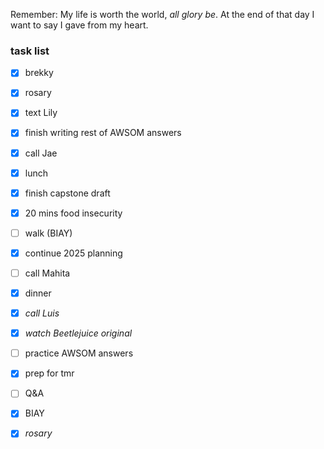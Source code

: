 

Remember:
	My life is worth the world, *all glory be*.
	At the end of that day I want to say I gave from my heart.

### task list
- [x] brekky
- [x] rosary
- [x] text Lily
- [x] finish writing rest of AWSOM answers
- [x] call Jae
- [x] lunch
- [x] finish capstone draft
- [x] 20 mins food insecurity
- [ ] walk (BIAY)
- [x] continue 2025 planning
- [ ] call Mahita
- [x] dinner
- [x] *call Luis*
- [x] *watch Beetlejuice original*
- [ ] practice AWSOM answers
- [x] prep for tmr
- [ ] Q&A
- [x] BIAY
- [x] *rosary*







